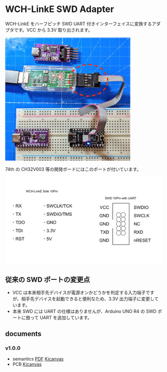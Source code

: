 # WCH-LinkE SWD Adapter

WCH-LinkE をハーフピッチ SWD UART 付きインターフェイスに変換するアダプタです。VCC から 3.3V 取り出されます。

<img src="./photo-v1.0.0.jpeg" width="400"/>

74th の CH32V003 等の開発ボードにはこのポートが付いています。

![](./pins.png)

## 従来の SWD ポートの変更点

- VCC は本来相手先デバイスが電源オンかどうかを判定する入力端子ですが、相手先デバイスを起動できると便利なため、3.3V 出力端子に変更しています。
- 本来 SWD には UART の仕様はありませんが、Arduino UNO R4 の SWD ポートに倣って UART を追加しています。

## documents

### v1.0.0

- semantics [PDF](./wchlinke-swd-adapter-v1.0.0.pdf) [Kicanvas](https://kicanvas.org/?github=https%3A%2F%2Fgithub.com%2F74th%2Fch32v-dev-boards%2Fblob%2Fwchlinke-swd-adapter%2F1.0.0%2Fwchlinke-swd-adapter%2Fwchlinke-swd-adapter.kicad_sch)
- PCB [Kicanvas](https://kicanvas.org/?github=https%3A%2F%2Fgithub.com%2F74th%2Fch32v-dev-boards%2Fblob%2Fwchlinke-swd-adapter%2F1.0.0%2Fwchlinke-swd-adapter%2Fwchlinke-swd-adapter.kicad_pcb)
